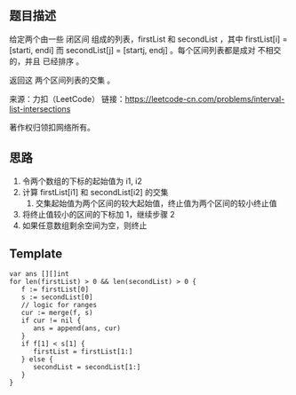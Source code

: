 ## 题目描述
给定两个由一些 闭区间 组成的列表，firstList 和 secondList ，其中 firstList[i] = [starti, endi] 而 secondList[j] = [startj, endj] 。每个区间列表都是成对 不相交 的，并且 已经排序 。

返回这 两个区间列表的交集 。

来源：力扣（LeetCode）
链接：https://leetcode-cn.com/problems/interval-list-intersections

著作权归领扣网络所有。

## 思路
1. 令两个数组的下标的起始值为 i1, i2
2. 计算 firstList[i1] 和 secondList[i2] 的交集
   1. 交集起始值为两个区间的较大起始值，终止值为两个区间的较小终止值
3. 将终止值较小的区间的下标加 1，继续步骤 2
4. 如果任意数组剩余空间为空，则终止

## Template

````
var ans [][]int
for len(firstList) > 0 && len(secondList) > 0 {
   f := firstList[0]
   s := secondList[0]
   // logic for ranges
   cur := merge(f, s)
   if cur != nil {
      ans = append(ans, cur)
   }
   if f[1] < s[1] {
      firstList = firstList[1:]
   } else {
      secondList = secondList[1:]
   }
}
````